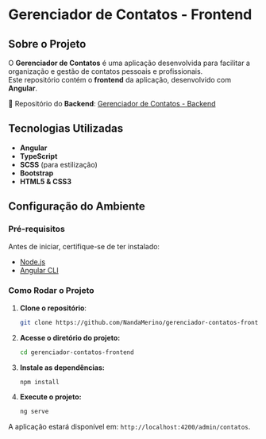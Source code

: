 # Gerenciador de Contatos - Frontend

## Sobre o Projeto

O **Gerenciador de Contatos** é uma aplicação desenvolvida para facilitar a organização e gestão de contatos pessoais e profissionais.  
Este repositório contém o **frontend** da aplicação, desenvolvido com **Angular**.

🔗 Repositório do **Backend**: [Gerenciador de Contatos - Backend](https://github.com/NandaMerino/gerenciador-contatos-backend)

## Tecnologias Utilizadas

- **Angular**
- **TypeScript**
- **SCSS** (para estilização)
- **Bootstrap**
- **HTML5 & CSS3**

## Configuração do Ambiente

### Pré-requisitos

Antes de iniciar, certifique-se de ter instalado:

- [Node.js](https://nodejs.org/)
- [Angular CLI](https://angular.io/cli)

### Como Rodar o Projeto

1. **Clone o repositório**:
   ```sh
   git clone https://github.com/NandaMerino/gerenciador-contatos-frontend.git

2. **Acesse o diretório do projeto:**
   ```sh
   cd gerenciador-contatos-frontend

3. **Instale as dependências:**
   ```sh
   npm install

4. **Execute o projeto:**
   ```sh
   ng serve


A aplicação estará disponível em: `http://localhost:4200/admin/contatos`.

